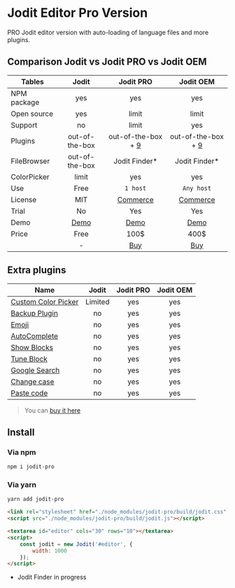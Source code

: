 # Jodit Editor Pro Version

PRO Jodit editor version with auto-loading of language files and more plugins.

## Comparison Jodit vs Jodit PRO vs Jodit OEM

| Tables      |     Jodit      |          Jodit PRO          |          Jodit OEM          |
| ----------- | :------------: | :-------------------------: | :-------------------------: |
| NPM package |      yes       |             yes             |             yes             |
| Open source |      yes       |            limit            |            limit            |
| Support     |       no       |            limit            |             yes             |
| Plugins     | out-of-the-box | out-of-the-box + [9](#plgs) | out-of-the-box + [9](#plgs) |
| FileBrowser | out-of-the-box |       Jodit Finder\*        |       Jodit Finder\*        |
| ColorPicker |     limit      |             yes             |             yes             |
| Use         |      Free      |          `1 host`           |         `Any host`          |
| License     |      MIT       |     [Commerce][license]     |     [Commerce][license]     |
| Trial       |       No       |             Yes             |             Yes             |
| Demo        | [Demo][jodit]  |         [Demo][pro]         |         [Demo][pro]         |
| Price       |      Free      |            100$             |            400$             |
|             |       -        |         [Buy][buy]          |         [Buy][buy]          |

## <a name="plgs"></a>Extra plugins

| Name                      |  Jodit  | Jodit PRO | Jodit OEM |
| ------------------------- | :-----: | :-------: | :-------: |
| [Custom Color Picker][cp] | Limited |    yes    |    yes    |
| [Backup Plugin][bckp]     |   no    |    yes    |    yes    |
| [Emoji][emoji]            |   no    |    yes    |    yes    |
| [AutoComplete][atcmpl]    |   no    |    yes    |    yes    |
| [Show Blocks][shblcks]    |   no    |    yes    |    yes    |
| [Tune Block][tune]        |   no    |    yes    |    yes    |
| [Google Search][gsearch]  |   no    |    yes    |    yes    |
| [Change case][chngcs]     |   no    |    yes    |    yes    |
| [Paste code][pstcd]       |   no    |    yes    |    yes    |

> You can [buy it here](https://xdsoft.net/jodit/pro/)

## Install

### Via npm

```bash
npm i jodit-pro
```

### Via yarn

```bash
yarn add jodit-pro
```

```html
<link rel="stylesheet" href="./node_modules/jodit-pro/build/jodit.css" />
<script src="./node_modules/jodit-pro/build/jodit.js"></script>
```

```html
<textarea id="editor" cols="30" rows="10"></textarea>
<script>
	const jodit = new Jodit('#editor', {
		width: 1000
	});
</script>
```

-   Jodit Finder in progress

[jodit]: https://xdsoft.net/jodit/
[pro]: https://xdsoft.net/jodit/pro/
[buy]: https://xdsoft.net/jodit/pro/
[license]: https://xdsoft.net/jodit/pro/license
[cp]: ./src/plugins/color-picker/README.md
[bckp]: ./src/plugins/backup/README.md
[emoji]: ./src/plugins/emoji/README.md
[atcmpl]: ./src/plugins/autocomplete/README.md
[shblcks]: ./src/plugins/show-blocks/README.md
[tune]: ./src/plugins/tune-block/README.md
[gsearch]: ./src/plugins/google-search/README.md
[chngcs]: ./src/plugins/change-case/README.md
[pstcd]: ./src/plugins/paste-code/README.md

